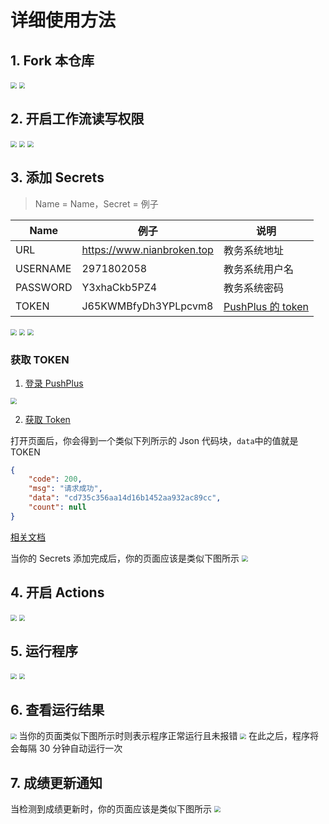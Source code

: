 # 详细使用方法

## 1. Fork 本仓库

<img src="https://raw.githubusercontent.com/NianBroken/ZFCheckScores/main/img/10.png" style="zoom:60%;" />
<img src="https://raw.githubusercontent.com/NianBroken/ZFCheckScores/main/img/11.png" style="zoom:60%;" />

## 2. 开启工作流读写权限

<img src="https://raw.githubusercontent.com/NianBroken/ZFCheckScores/main/img/12.png" style="zoom:60%;" />
<img src="https://raw.githubusercontent.com/NianBroken/ZFCheckScores/main/img/13.png" style="zoom:60%;" />
<img src="https://raw.githubusercontent.com/NianBroken/ZFCheckScores/main/img/14.png" style="zoom:60%;" />

## 3. 添加 Secrets

> Name = Name，Secret = 例子

| Name     | 例子                       | 说明                                                 |
| -------- | -------------------------- | ---------------------------------------------------- |
| URL      | https://www.nianbroken.top | 教务系统地址                                         |
| USERNAME | 2971802058                 | 教务系统用户名                                       |
| PASSWORD | Y3xhaCkb5PZ4               | 教务系统密码                                         |
| TOKEN    | J65KWMBfyDh3YPLpcvm8       | [PushPlus 的 token](#获取-token "PushPlus 的 token") |

<img src="https://raw.githubusercontent.com/NianBroken/ZFCheckScores/main/img/15.png" style="zoom:60%;" />
<img src="https://raw.githubusercontent.com/NianBroken/ZFCheckScores/main/img/16.png" style="zoom:60%;" />
<img src="https://raw.githubusercontent.com/NianBroken/ZFCheckScores/main/img/17.png" style="zoom:60%;" />

### 获取 TOKEN

1. [登录 PushPlus ](https://www.pushplus.plus/login.html)

<img src="https://raw.githubusercontent.com/NianBroken/ZFCheckScores/main/img/18.png" style="zoom:60%;" />

2. [获取 Token](https://www.pushplus.plus/api/open/user/token)

打开页面后，你会得到一个类似下列所示的 Json 代码块，`data`中的值就是 TOKEN

```json
{
	"code": 200,
	"msg": "请求成功",
	"data": "cd735c356aa14d16b1452aa932ac89cc",
	"count": null
}
```

[相关文档](https://www.pushplus.plus/doc/guide/openApi.html#_1-%E8%8E%B7%E5%8F%96token)

当你的 Secrets 添加完成后，你的页面应该是类似下图所示
<img src="https://raw.githubusercontent.com/NianBroken/ZFCheckScores/main/img/19.png" style="zoom:60%;" />

## 4. 开启 Actions

<img src="https://raw.githubusercontent.com/NianBroken/ZFCheckScores/main/img/20.png" style="zoom:60%;" />
<img src="https://raw.githubusercontent.com/NianBroken/ZFCheckScores/main/img/21.png" style="zoom:60%;" />

## 5. 运行程序

<img src="https://raw.githubusercontent.com/NianBroken/ZFCheckScores/main/img/22.png" style="zoom:60%;" />
<img src="https://raw.githubusercontent.com/NianBroken/ZFCheckScores/main/img/23.png" style="zoom:60%;" />

## 6. 查看运行结果

<img src="https://raw.githubusercontent.com/NianBroken/ZFCheckScores/main/img/24.png" style="zoom:60%;" />
当你的页面类似下图所示时则表示程序正常运行且未报错
<img src="https://raw.githubusercontent.com/NianBroken/ZFCheckScores/main/img/25.png" style="zoom:60%;" />
在此之后，程序将会每隔 30 分钟自动运行一次

## 7. 成绩更新通知

当检测到成绩更新时，你的页面应该是类似下图所示
<img src="https://raw.githubusercontent.com/NianBroken/ZFCheckScores/main/img/26.png" style="zoom:60%;" />
